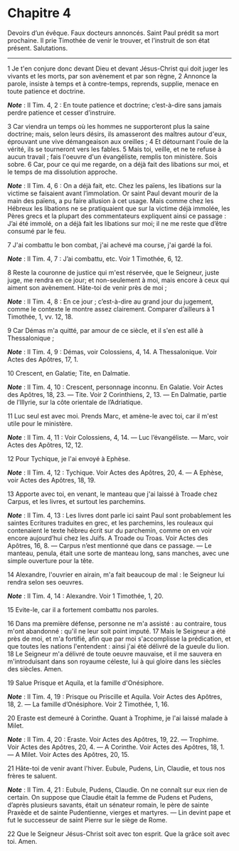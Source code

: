 # Chapitre 4

Devoirs d’un évêque.
Faux docteurs annoncés.
Saint Paul prédit sa mort prochaine.
Il prie Timothée de venir le trouver, et l’instruit de son état présent.
Salutations.

***

1 Je t'en conjure donc devant Dieu et devant Jésus-Christ qui doit juger les vivants et les morts, par son avènement et par son règne, 2 Annonce la parole, insiste à temps et à contre-temps, reprends, supplie, menace en toute patience et doctrine.

***Note*** :  II Tim. 4, 2 : En toute patience et doctrine; c’est-à-dire sans jamais perdre patience et cesser d’instruire.

3 Car viendra un temps où les hommes ne supporteront plus la saine doctrine; mais, selon leurs désirs, ils amasseront des maîtres autour d'eux, éprouvant une vive démangeaison aux oreilles ; 4 Et détournant l'ouïe de la vérité, ils se tourneront vers les fables. 5 Mais toi, veille, et ne te refuse à aucun travail ; fais l'oeuvre d'un évangéliste, remplis ton ministère. Sois sobre. 6 Car, pour ce qui me regarde, on a déjà fait des libations sur moi, et le temps de ma dissolution approche.

***Note*** :  II Tim. 4, 6 : On a déjà fait, etc. Chez les païens, les libations sur la victime se faisaient avant l’immolation. Or saint Paul devant mourir de la main des païens, a pu faire allusion à cet usage. Mais comme chez les Hébreux les libations ne se pratiquaient que sur la victime déjà immolée, les Pères grecs et la plupart des commentateurs expliquent ainsi ce passage : J’ai été immolé, on a déjà fait les libations sur moi; il ne me reste que d’être consumé par le feu.

7 J'ai combattu le bon combat, j'ai achevé ma course, j'ai gardé la foi.

***Note*** :  II Tim. 4, 7 : J’ai combattu, etc. Voir 1 Timothée, 6, 12.

8 Reste la couronne de justice qui m'est réservée, que le Seigneur, juste juge, me rendra en ce jour; et non-seulement à moi, mais encore à ceux qui aiment son avènement. Hâte-toi de venir près de moi ;

***Note*** :  II Tim. 4, 8 : En ce jour ; c’est-à-dire au grand jour du jugement, comme le contexte le montre assez clairement. Comparer d’ailleurs à 1 Timothée, 1, vv. 12, 18.


9 Car Démas m'a quitté, par amour de ce siècle, et il s'en est allé à Thessalonique ;

***Note*** :  II Tim. 4, 9 : Démas, voir Colossiens, 4, 14. A Thessalonique. Voir Actes des Apôtres, 17, 1.

10 Crescent, en Galatie; Tite, en Dalmatie.

***Note*** :  II Tim. 4, 10 : Crescent, personnage inconnu. En Galatie. Voir Actes des Apôtres, 18, 23. ― Tite. Voir 2 Corinthiens, 2, 13. ― En Dalmatie, partie de l’Illyrie, sur la côte orientale de l’Adriatique.

11 Luc seul est avec moi. Prends Marc, et amène-le avec toi, car il m'est utile pour le ministère.

***Note*** :  II Tim. 4, 11 : Voir Colossiens, 4, 14. ― Luc l’évangéliste. ― Marc, voir Actes des Apôtres, 12, 12.

12 Pour Tychique, je l'ai envoyé à Ephèse.

***Note*** :  II Tim. 4, 12 : Tychique. Voir Actes des Apôtres, 20, 4. ― A Ephèse, voir Actes des Apôtres, 18, 19.

13 Apporte avec toi, en venant, le manteau que j'ai laissé à Troade chez Carpus, et les livres, et surtout les parchemins.

***Note*** :  II Tim. 4, 13 : Les livres dont parle ici saint Paul sont probablement les saintes Ecritures traduites en grec, et les parchemins, les rouleaux qui contenaient le texte hébreu écrit sur du parchemin, comme on en voir encore aujourd’hui chez les Juifs. A Troade ou Troas. Voir Actes des Apôtres, 16, 8. ― Carpus n’est mentionné que dans ce passage. ― Le manteau, penula, était une sorte de manteau long, sans manches, avec une simple ouverture pour la tête.

14 Alexandre, l'ouvrier en airain, m'a fait beaucoup de mal : le Seigneur lui rendra selon ses oeuvres.

***Note*** :  II Tim. 4, 14 : Alexandre. Voir 1 Timothée, 1, 20.

15 Evite-le, car il a fortement combattu nos paroles.


16 Dans ma première défense, personne ne m'a assisté : au contraire, tous m'ont abandonné : qu'il ne leur soit point imputé. 17 Mais le Seigneur a été près de moi, et m'a fortifié, afin que par moi s'accomplisse la prédication, et que toutes les nations l'entendent : ainsi j'ai été délivré de la gueule du lion. 18 Le Seigneur m'a délivré de toute oeuvre mauvaise, et il me sauvera en m'introduisant dans son royaume céleste, lui à qui gloire dans les siècles des siècles. Amen.


19 Salue Prisque et Aquila, et la famille d'Onésiphore.

***Note*** :  II Tim. 4, 19 : Prisque ou Priscille et Aquila. Voir Actes des Apôtres, 18, 2. ― La famille d’Onésiphore. Voir 2 Timothée, 1, 16.

20 Eraste est demeuré à Corinthe. Quant à Trophime, je l'ai laissé malade à Milet.

***Note*** :  II Tim. 4, 20 : Eraste. Voir Actes des Apôtres, 19, 22. ― Trophime. Voir Actes des Apôtres, 20, 4. ― A Corinthe. Voir Actes des Apôtres, 18, 1. ― A Milet. Voir Actes des Apôtres, 20, 15.

21 Hâte-toi de venir avant l'hiver. Eubule, Pudens, Lin, Claudie, et tous nos frères te saluent.

***Note*** :  II Tim. 4, 21 : Eubule, Pudens, Claudie. On ne connaît sur eux rien de certain. On suppose que Claudie était la femme de Pudens et Pudens, d’après plusieurs savants, était un sénateur romain, le père de sainte Praxède et de sainte Pudentienne, vierges et martyres. ― Lin devint pape et fut le successeur de saint Pierre sur le siège de Rome.


22 Que le Seigneur Jésus-Christ soit avec ton esprit. Que la grâce soit avec toi. Amen.
